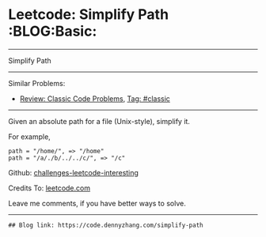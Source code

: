 # Leetcode: Simplify Path     :BLOG:Basic:


---

Simplify Path  

---

Similar Problems:  
-   [Review: Classic Code Problems](https://code.dennyzhang.com/review-classic), [Tag: #classic](https://code.dennyzhang.com/tag/classic)

---

Given an absolute path for a file (Unix-style), simplify it.  

For example,  

    path = "/home/", => "/home"
    path = "/a/./b/../../c/", => "/c"

Github: [challenges-leetcode-interesting](https://github.com/DennyZhang/challenges-leetcode-interesting/tree/master/simplify-path)  

Credits To: [leetcode.com](https://leetcode.com/problems/simplify-path/description/)  

Leave me comments, if you have better ways to solve.  

---

    ## Blog link: https://code.dennyzhang.com/simplify-path